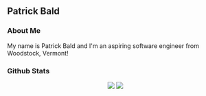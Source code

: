 
## Patrick Bald

### About Me

My name is Patrick Bald and I'm an aspiring software engineer from Woodstock, Vermont!

### Github Stats

<div align="center">
  <img src="https://github-readme-stats.vercel.app/api?username=patrickbald&show_icons=true" /> 
  <img src="https://github- readme-stats.vercel.app/api/top-langs/?username=patrickbald&layout=compact" />
 </div>

<!--
**patrickbald/patrickbald** is a ✨ _special_ ✨ repository because its `README.md` (this file) appears on your GitHub profile.

Here are some ideas to get you started:

- 🔭 I’m currently working on ...
- 🌱 I’m currently learning ...
- 👯 I’m looking to collaborate on ...
- 🤔 I’m looking for help with ...
- 💬 Ask me about ...
- 📫 How to reach me: ...
- 😄 Pronouns: ...
- ⚡ Fun fact: ...
-->





